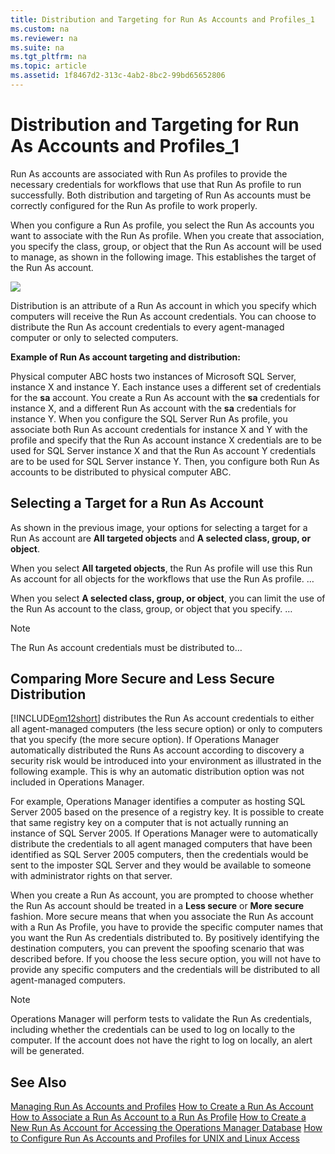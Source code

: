 ```yaml
---
title: Distribution and Targeting for Run As Accounts and Profiles_1
ms.custom: na
ms.reviewer: na
ms.suite: na
ms.tgt_pltfrm: na
ms.topic: article
ms.assetid: 1f8467d2-313c-4ab2-8bc2-99bd65652806
---
```

# Distribution and Targeting for Run As Accounts and Profiles_1
Run As accounts are associated with Run As profiles to provide the necessary credentials for workflows that use that Run As profile to run successfully. Both distribution and targeting of Run As accounts must be correctly configured for the Run As profile to work properly.

When you configure a Run As profile, you select the Run As accounts you want to associate with the Run As profile. When you create that association, you specify the class, group, or object that the Run As account will be used to manage, as shown in the following image. This establishes the target of the Run As account.

![](/Image/RunAsTarget.gif)

Distribution is an attribute of a Run As account in which you specify which computers will receive the Run As account credentials. You can choose to distribute the Run As account credentials to every agent\-managed computer or only to selected computers.

**Example of Run As account targeting and distribution:**

Physical computer ABC hosts two instances of Microsoft SQL Server, instance X and instance Y. Each instance uses a different set of credentials for the **sa** account. You create a Run As account with the **sa** credentials for instance X, and a different Run As account with the **sa** credentials for instance Y. When you configure the SQL Server Run As profile, you associate both Run As account credentials for instance X and Y with the profile and specify that the Run As account instance X credentials are to be used for SQL Server instance X and that the Run As account Y credentials are to be used for SQL Server instance Y. Then, you configure both Run As accounts to be distributed to physical computer ABC.

## Selecting a Target for a Run As Account
As shown in the previous image, your options for selecting a target for a Run As account are **All targeted objects** and **A selected class, group, or object**.

When you select **All targeted objects**, the Run As profile will use this Run As account for all objects for the workflows that use the Run As profile. …

When you select **A selected class, group, or object**, you can limit the use of the Run As account to the class, group, or object that you specify. …

> [!NOTE]
> The Run As account credentials must be distributed to…

## Comparing More Secure and Less Secure Distribution
[!INCLUDE[om12short](./Token/om12short_md.md)] distributes the Run As account credentials to either all agent\-managed computers \(the less secure option\) or only to computers that you specify \(the more secure option\). If Operations Manager automatically distributed the Runs As account according to discovery a security risk would be introduced into your environment as illustrated in the following example. This is why an automatic distribution option was not included in Operations Manager.

For example, Operations Manager identifies a computer as hosting SQL Server 2005 based on the presence of a registry key. It is possible to create that same registry key on a computer that is not actually running an instance of SQL Server 2005. If Operations Manager were to automatically distribute the credentials to all agent managed computers that have been identified as SQL Server 2005 computers, then the credentials would be sent to the imposter SQL Server and they would be available to someone with administrator rights on that server.

When you create a Run As account, you are prompted to choose whether the Run As account should be treated in a **Less secure** or **More secure** fashion. More secure means that when you associate the Run As account with a Run As Profile, you have to provide the specific computer names that you want the Run As credentials distributed to. By positively identifying the destination computers, you can prevent the spoofing scenario that was described before. If you choose the less secure option, you will not have to provide any specific computers and the credentials will be distributed to all agent\-managed computers.

> [!NOTE]
> Operations Manager will perform tests to validate the Run As credentials, including whether the credentials can be used to log on locally to the computer. If the account does not have the right to log on locally, an alert will be generated.

## See Also
[Managing Run As Accounts and Profiles](./Managing-Run-As-Accounts-and-Profiles.md)
[How to Create a Run As Account](./How-to-Create-a-Run-As-Account.md)
[How to Associate a Run As Account to a Run As Profile](./How-to-Associate-a-Run-As-Account-to-a-Run-As-Profile.md)
[How to Create a New Run As Account for Accessing the Operations Manager Database](./How-to-Create-a-New-Run-As-Account-for-Accessing-the-Operations-Manager-Database.md)
[How to Configure Run As Accounts and Profiles for UNIX and Linux Access](./How-to-Configure-Run-As-Accounts-and-Profiles-for-UNIX-and-Linux-Access.md)



